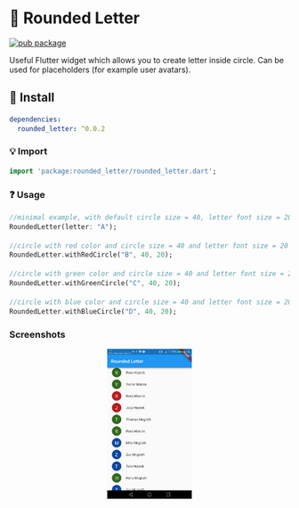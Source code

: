# :star2: Rounded Letter

[![pub package](https://img.shields.io/pub/v/rounded_letter.svg)](https://pub.dartlang.org/packages/rounded_letter)

Useful Flutter widget which allows you to create letter inside circle. Can be used for placeholders (for example user avatars).

## :electric_plug: Install

```yaml
dependencies:
  rounded_letter: ^0.0.2
```

### :bulb: Import

```dart
import 'package:rounded_letter/rounded_letter.dart';
```

### :question: Usage

```dart
//minimal example, with default circle size = 40, letter font size = 20 and blue color
RoundedLetter(letter: "A");

//circle with red color and circle size = 40 and letter font size = 20
RoundedLetter.withRedCircle("B", 40, 20);

//circle with green color and circle size = 40 and letter font size = 20
RoundedLetter.withGreenCircle("C", 40, 20);

//circle with blue color and circle size = 40 and letter font size = 20
RoundedLetter.withBlueCircle("D", 40, 20);
```

### Screenshots

<p align="center">
  <img width="30%" height="30%" src="https://github.com/jhomlala/roundedletter/blob/master/screenshots/screenshot1.png">
</p>
